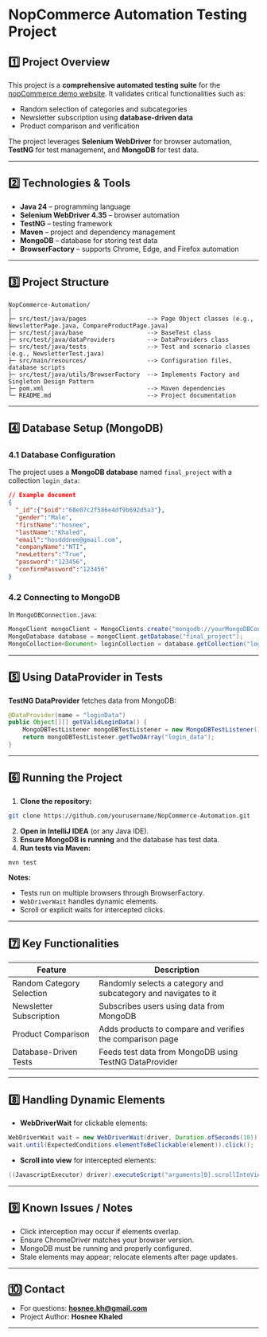# NopCommerce Automation Testing Project

## 1️⃣ Project Overview

This project is a **comprehensive automated testing suite** for the [nopCommerce demo website](https://demo.nopcommerce.com/).
It validates critical functionalities such as:

* Random selection of categories and subcategories
* Newsletter subscription using **database-driven data**
* Product comparison and verification

The project leverages **Selenium WebDriver** for browser automation, **TestNG** for test management, and **MongoDB** for test data.

---

## 2️⃣ Technologies & Tools

* **Java 24** – programming language
* **Selenium WebDriver 4.35** – browser automation
* **TestNG** – testing framework
* **Maven** – project and dependency management
* **MongoDB** – database for storing test data
* **BrowserFactory** – supports Chrome, Edge, and Firefox automation

---

## 3️⃣ Project Structure

```
NopCommerce-Automation/
│
├─ src/test/java/pages                 --> Page Object classes (e.g., NewsletterPage.java, CompareProductPage.java)
├─ src/test/java/base                  --> BaseTest class
├─ src/test/java/dataProviders         --> DataProviders class
├─ src/test/java/tests                 --> Test and scenario classes (e.g., NewsletterTest.java)
├─ src/main/resources/                 --> Configuration files, database scripts
├─ src/test/java/utils/BrowserFactory  --> Implements Factory and Singleton Design Pattern 
├─ pom.xml                             --> Maven dependencies
└─ README.md                           --> Project documentation
```

---

## 4️⃣ Database Setup (MongoDB)

### 4.1 Database Configuration

The project uses a **MongoDB database** named `final_project` with a collection `login_data`:

```json
// Example document
{
  "_id":{"$oid":"68e07c2f586e4df9b692d5a3"},
  "gender":"Male",
  "firstName":"hosnee",
  "lastName":"Khaled",
  "email":"hosdddnee@gmail.com",
  "companyName":"NTI",
  "newLetters":"True",
  "password":"123456",
  "confirmPassword":"123456"
}
```

### 4.2 Connecting to MongoDB

In `MongoDBConnection.java`:

```java
MongoClient mongoClient = MongoClients.create("mongodb://yourMongoDBConnectionString");
MongoDatabase database = mongoClient.getDatabase("final_project");
MongoCollection<Document> loginCollection = database.getCollection("login_data");
```

---

## 5️⃣ Using DataProvider in Tests

**TestNG DataProvider** fetches data from MongoDB:

```java
@DataProvider(name = "loginData")
public Object[][] getValidLoginData() {
    MongoDBTestListener mongoDBTestListener = new MongoDBTestListener();
    return mongoDBTestListener.getTwoDArray("login_data");
}
```

---

## 6️⃣ Running the Project

1. **Clone the repository:**

```bash
git clone https://github.com/yourusername/NopCommerce-Automation.git
```

2. **Open in IntelliJ IDEA** (or any Java IDE).
3. **Ensure MongoDB is running** and the database has test data.
4. **Run tests via Maven:**

```bash
mvn test
```

**Notes:**

* Tests run on multiple browsers through BrowserFactory.
* `WebDriverWait` handles dynamic elements.
* Scroll or explicit waits for intercepted clicks.

---

## 7️⃣ Key Functionalities

| Feature                   | Description                                                     |
| ------------------------- | --------------------------------------------------------------- |
| Random Category Selection | Randomly selects a category and subcategory and navigates to it |
| Newsletter Subscription   | Subscribes users using data from MongoDB                        |
| Product Comparison        | Adds products to compare and verifies the comparison page       |
| Database-Driven Tests     | Feeds test data from MongoDB using TestNG DataProvider          |

---

## 8️⃣ Handling Dynamic Elements

* **WebDriverWait** for clickable elements:

```java
WebDriverWait wait = new WebDriverWait(driver, Duration.ofSeconds(10));
wait.until(ExpectedConditions.elementToBeClickable(element)).click();
```

* **Scroll into view** for intercepted elements:

```java
((JavascriptExecutor) driver).executeScript("arguments[0].scrollIntoView(true);", element);
```

---

## 9️⃣ Known Issues / Notes

* Click interception may occur if elements overlap.
* Ensure ChromeDriver matches your browser version.
* MongoDB must be running and properly configured.
* Stale elements may appear; relocate elements after page updates.

---

## 🔟 Contact

* For questions: **[hosnee.kh@gmail.com](mailto:hosnee.kh@gmail.com)**
* Project Author: **Hosnee Khaled**

---


